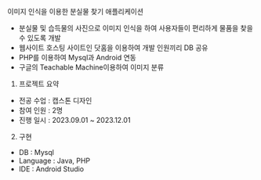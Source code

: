 이미지 인식을 이용한 분실물 찾기 애플리케이션
  - 분실물 및 습득물의 사진으로 이미지 인식을 하여 사용자들이 편리하게 물품을 찾을 수 있도록 개발
  - 웹사이트 호스팅 사이트인 닷홈을 이용하여 개발 인원끼리 DB 공유
  - PHP를 이용하여 Mysql과 Android 연동
  - 구글의 Teachable Machine이용하여 이미지 분류
    
1. 프로젝트 요약
  - 전공 수업 : 캡스톤 디자인
  - 참여 인원 : 2명
  - 진행 일시 : 2023.09.01 ~ 2023.12.01
2. 구현
  - DB : Mysql
  - Language : Java, PHP
  - IDE : Android Studio
